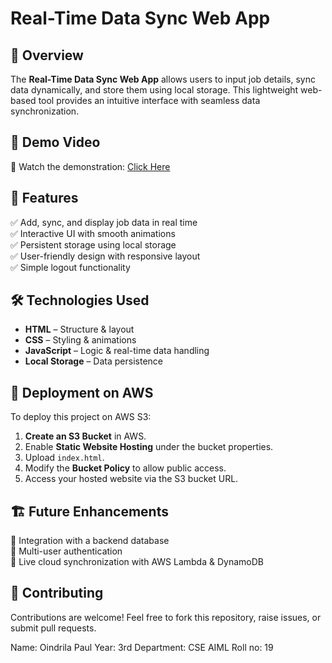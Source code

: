 # Real-Time Data Sync Web App



## 📌 Overview
The **Real-Time Data Sync Web App** allows users to input job details, sync data dynamically, and store them using local storage. This lightweight web-based tool provides an intuitive interface with seamless data synchronization.

## 🎥 Demo Video
🔗 Watch the demonstration: [Click Here](https://drive.google.com/file/d/1PyzoXccIcgh8Qswi0BzIHNEHm3EF0Kft/view?usp=drive_link)

## 🚀 Features
✅ Add, sync, and display job data in real time  
✅ Interactive UI with smooth animations  
✅ Persistent storage using local storage  
✅ User-friendly design with responsive layout  
✅ Simple logout functionality  

## 🛠️ Technologies Used
- **HTML** – Structure & layout  
- **CSS** – Styling & animations  
- **JavaScript** – Logic & real-time data handling  
- **Local Storage** – Data persistence  

## 🔧 Deployment on AWS
To deploy this project on AWS S3:
1. **Create an S3 Bucket** in AWS.
2. Enable **Static Website Hosting** under the bucket properties.
3. Upload `index.html`.
4. Modify the **Bucket Policy** to allow public access.
5. Access your hosted website via the S3 bucket URL.

## 🏗️ Future Enhancements
🔹 Integration with a backend database  
🔹 Multi-user authentication  
🔹 Live cloud synchronization with AWS Lambda & DynamoDB  

## 🤝 Contributing
Contributions are welcome! Feel free to fork this repository, raise issues, or submit pull requests.

Name: Oindrila Paul
Year: 3rd
Department: CSE AIML
Roll no: 19

